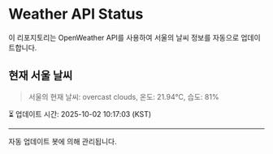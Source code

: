
# Weather API Status

이 리포지토리는 OpenWeather API를 사용하여 서울의 날씨 정보를 자동으로 업데이트합니다.

## 현재 서울 날씨
> 서울의 현재 날씨: overcast clouds, 온도: 21.94°C, 습도: 81%

⏳ 업데이트 시간: 2025-10-02 10:17:03 (KST)

---
자동 업데이트 봇에 의해 관리됩니다.
